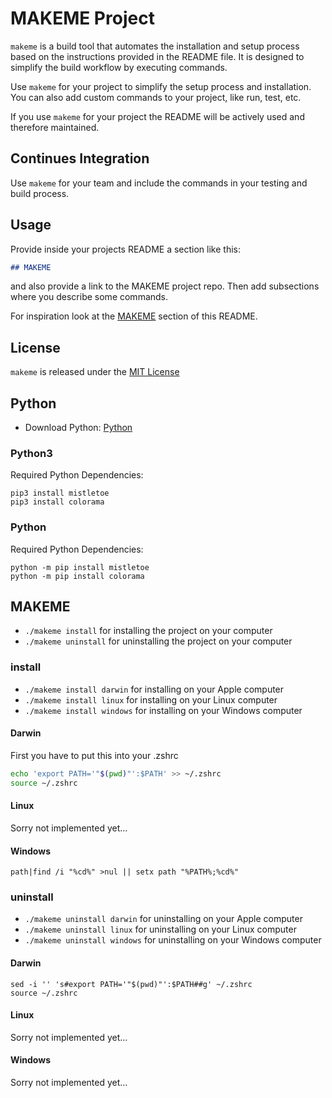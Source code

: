 
# MAKEME Project

`makeme` is a build tool that automates the installation and setup process based on the instructions provided in the README file. It is designed to simplify the build workflow by executing commands.

Use `makeme` for your project to simplify the setup process and installation. You can also add custom commands to your project, like run, test, etc.

If you use `makeme` for your project the README will be actively used and therefore maintained. 

## Continues Integration

Use `makeme` for your team and include the commands in your testing and build process.

## Usage

Provide inside your projects README a section like this:
```Markdown
## MAKEME
```
and also provide a link to the MAKEME project repo.
Then add subsections where you describe some commands.

For inspiration look at the [MAKEME](#makeme) section of this README.

## License
`makeme` is released under the [MIT License](./LICENSE)

## Python

- Download Python: [Python](https://www.python.org/downloads/)

### Python3
Required Python Dependencies:
```shell
pip3 install mistletoe
pip3 install colorama
```

### Python
Required Python Dependencies:
```shell
python -m pip install mistletoe
python -m pip install colorama
```

## MAKEME

- `./makeme install` for installing the project on your computer
- `./makeme uninstall` for uninstalling the project on your computer

### install

- `./makeme install darwin` for installing on your Apple computer
- `./makeme install linux` for installing on your Linux computer
- `./makeme install windows` for installing on your Windows computer

#### Darwin

First you have to put this into your .zshrc
```bash
echo 'export PATH='"$(pwd)"':$PATH' >> ~/.zshrc
source ~/.zshrc
```

#### Linux
Sorry not implemented yet...

#### Windows

```batch
path|find /i "%cd%" >nul || setx path "%PATH%;%cd%"
```

### uninstall

- `./makeme uninstall darwin` for uninstalling on your Apple computer
- `./makeme uninstall linux` for uninstalling on your Linux computer
- `./makeme uninstall windows` for uninstalling on your Windows computer

#### Darwin

```shell
sed -i '' 's#export PATH='"$(pwd)"':$PATH##g' ~/.zshrc
source ~/.zshrc
```

#### Linux
Sorry not implemented yet...

#### Windows
Sorry not implemented yet...
